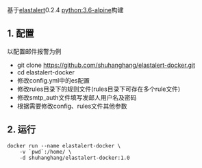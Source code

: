 基于[elastalert](https://github.com/Yelp/elastalert)0.2.4 [python:3.6-alpine](https://hub.docker.com/_/python)构建
## 1. 配置
以配置邮件报警为例
+ git clone https://github.com/shuhanghang/elastalert-docker.git
+ cd elastalert-docker
+ 修改config.yml中的es配置
+ 修改rules目录下的规则文件(rules目录下可存在多个rule文件)
+ 修改smtp_auth文件填写发邮人用户名及密码
+ 根据需要修改config、rules文件其他参数
## 2. 运行
```shell
docker run --name elastalert-docker \
    -v `pwd`:/home/ \
    -d shuhanghang/elastalert-docker:1.0
```

